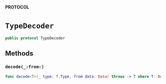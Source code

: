 **PROTOCOL**

# `TypeDecoder`

```swift
public protocol TypeDecoder
```

## Methods
### `decode(_:from:)`

```swift
func decode<T>(_ type: T.Type, from data: Data) throws -> T where T: DecodableFeed
```
